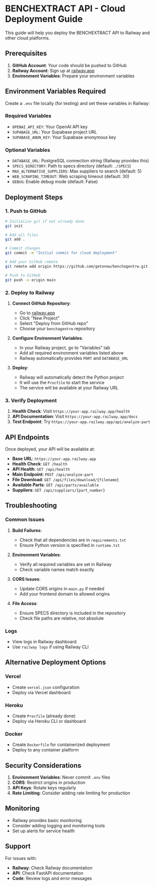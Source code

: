 # BENCHEXTRACT API - Cloud Deployment Guide

This guide will help you deploy the BENCHEXTRACT API to Railway and other cloud platforms.

## Prerequisites

1. **GitHub Account**: Your code should be pushed to GitHub
2. **Railway Account**: Sign up at [railway.app](https://railway.app)
3. **Environment Variables**: Prepare your environment variables

## Environment Variables Required

Create a `.env` file locally (for testing) and set these variables in Railway:

### Required Variables
- `OPENAI_API_KEY`: Your OpenAI API key
- `SUPABASE_URL`: Your Supabase project URL
- `SUPABASE_ANON_KEY`: Your Supabase anonymous key

### Optional Variables
- `DATABASE_URL`: PostgreSQL connection string (Railway provides this)
- `SPECS_DIRECTORY`: Path to specs directory (default: `./SPECS`)
- `MAX_ALTERNATIVE_SUPPLIERS`: Max suppliers to search (default: 5)
- `WEB_SCRAPING_TIMEOUT`: Web scraping timeout (default: 30)
- `DEBUG`: Enable debug mode (default: False)

## Deployment Steps

### 1. Push to GitHub

```bash
# Initialize git if not already done
git init

# Add all files
git add .

# Commit changes
git commit -m "Initial commit for cloud deployment"

# Add your GitHub remote
git remote add origin https://github.com/getonow/benchagentrw.git

# Push to GitHub
git push -u origin main
```

### 2. Deploy to Railway

1. **Connect GitHub Repository**:
   - Go to [railway.app](https://railway.app)
   - Click "New Project"
   - Select "Deploy from GitHub repo"
   - Choose your `benchagentrw` repository

2. **Configure Environment Variables**:
   - In your Railway project, go to "Variables" tab
   - Add all required environment variables listed above
   - Railway automatically provides `PORT` and `DATABASE_URL`

3. **Deploy**:
   - Railway will automatically detect the Python project
   - It will use the `Procfile` to start the service
   - The service will be available at your Railway URL

### 3. Verify Deployment

1. **Health Check**: Visit `https://your-app.railway.app/health`
2. **API Documentation**: Visit `https://your-app.railway.app/docs`
3. **Test Endpoint**: Try `https://your-app.railway.app/api/analyze-part`

## API Endpoints

Once deployed, your API will be available at:

- **Base URL**: `https://your-app.railway.app`
- **Health Check**: `GET /health`
- **API Health**: `GET /api/health`
- **Main Endpoint**: `POST /api/analyze-part`
- **File Download**: `GET /api/files/download/{filename}`
- **Available Parts**: `GET /api/parts/available`
- **Suppliers**: `GET /api/suppliers/{part_number}`

## Troubleshooting

### Common Issues

1. **Build Failures**:
   - Check that all dependencies are in `requirements.txt`
   - Ensure Python version is specified in `runtime.txt`

2. **Environment Variables**:
   - Verify all required variables are set in Railway
   - Check variable names match exactly

3. **CORS Issues**:
   - Update CORS origins in `main.py` if needed
   - Add your frontend domain to allowed origins

4. **File Access**:
   - Ensure SPECS directory is included in the repository
   - Check file paths are relative, not absolute

### Logs

- View logs in Railway dashboard
- Use `railway logs` if using Railway CLI

## Alternative Deployment Options

### Vercel
- Create `vercel.json` configuration
- Deploy via Vercel dashboard

### Heroku
- Create `Procfile` (already done)
- Deploy via Heroku CLI or dashboard

### Docker
- Create `Dockerfile` for containerized deployment
- Deploy to any container platform

## Security Considerations

1. **Environment Variables**: Never commit `.env` files
2. **CORS**: Restrict origins in production
3. **API Keys**: Rotate keys regularly
4. **Rate Limiting**: Consider adding rate limiting for production

## Monitoring

- Railway provides basic monitoring
- Consider adding logging and monitoring tools
- Set up alerts for service health

## Support

For issues with:
- **Railway**: Check Railway documentation
- **API**: Check FastAPI documentation
- **Code**: Review logs and error messages 
